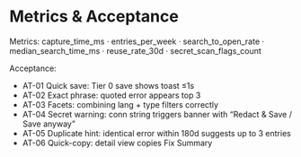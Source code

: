 # Metrics & Acceptance

Metrics: capture_time_ms · entries_per_week · search_to_open_rate · median_search_time_ms · reuse_rate_30d · secret_scan_flags_count

Acceptance:
- AT-01 Quick save: Tier 0 save shows toast ≤1s
- AT-02 Exact phrase: quoted error appears top 3
- AT-03 Facets: combining lang + type filters correctly
- AT-04 Secret warning: conn string triggers banner with “Redact & Save / Save anyway”
- AT-05 Duplicate hint: identical error within 180d suggests up to 3 entries
- AT-06 Quick-copy: detail view copies Fix Summary
